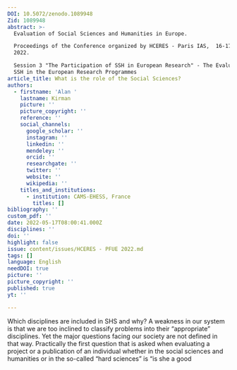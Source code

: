 ```yaml
---
DOI: 10.5072/zenodo.1089948
Zid: 1089948
abstract: >-
  Evaluation of Social Sciences and Humanities in Europe.

  Proceedings of the Conference organized by HCERES - Paris IAS,  16-17 May
  2022.

  Session 3 "The Participation of SSH in European Research" - The Evaluation of
  SSH in the European Research Programmes
article_title: What is the role of the Social Sciences?
authors:
  - firstname: 'Alan '
    lastname: Kirman
    picture: ''
    picture_copyright: ''
    reference: ''
    social_channels:
      google_scholar: ''
      instagram: ''
      linkedin: ''
      mendeley: ''
      orcid: ''
      researchgate: ''
      twitter: ''
      website: ''
      wikipedia: ''
    titles_and_institutions:
      - institution: CAMS-EHESS, France
        titles: []
bibliography: ''
custom_pdf: ''
date: 2022-05-17T08:00:41.000Z
disciplines: ''
doi: ''
highlight: false
issue: content/issues/HCERES - PFUE 2022.md
tags: []
language: English
needDOI: true
picture: ''
picture_copyright: ''
published: true
yt: ''

---
```




Which disciplines are included in SHS and why? A weakness in our system is that we are too inclined to classify problems into their “appropriate” disciplines. Yet the major questions facing our society are not defined in that way. Practically the first question that is asked when evaluating a project or a publication of an individual whether in the social sciences and humanities or in the so-called “hard sciences” is “is she a good 